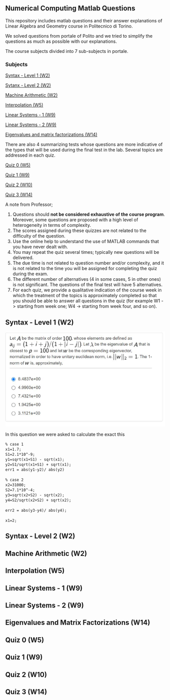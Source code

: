 ## Numerical Computing Matlab Questions
This repository includes matlab questions and their answer explanations of Linear Algebra and Geometry course in Politecnico di Torino. 

We solved questions from portale of Polito and we tried to simplify the questions as much as possible with our explanations. 

The course subjects divided into 7 sub-subjects in portale. 

### Subjects

[Syntax - Level 1 (W2)](#syntax---level-1-w2)

[Sytanx - Level 2 (W2)](#syntax---level-2-w2)

[Machine Arithmetic (W2)](#machine-arithmetic-w2)

[Interpolation (W5)](#interpolation-w5)

[Linear Systems - 1 (W9)](#linear-systems---1-w9)

[Linear Systems - 2 (W9)](#linear-systems---2-w9)

[Eigenvalues and matrix factorizations (W14)](#eigenvalues-and-matrix-factorizations-w14)

There are also 4 summarizing tests whose questions are more indicative of the types that will be used during the final test in the lab. Several topics are addressed in each quiz.

[Quiz 0 (W5)](#quiz-0-w5)

[Quiz 1 (W9)](#quiz-1-w9)

[Quiz 2 (W10)](#quiz-2-w10)

[Quiz 3 (W14)](#quiz-3-w14)

A note from Professor; 
1. Questions should **not be considered exhaustive of the course program**. Moreover, some questions are proposed with a high level of heterogeneity in terms of complexity.
2. The scores assigned during these quizzes are not related to the difficulty of the question.
3. Use the online help to understand the use of MATLAB commands that you have never dealt with.
4. You may repeat the quiz several times; typically new questions will be delivered.
5. The due time is not related to question number and/or complexity, and it is not related to the time you will be assigned for completing the quiz during the exam.
6. The different number of alternatives (4 in some cases, 5 in other ones) is not significant. The questions of the final test will have 5 alternatives.
7. For each quiz, we provide a qualitative indication of the course week in which the treatment of the topics is approximately completed so that you should be able to answer all questions in the quiz (for example W1 -> starting from week one; W4 -> starting from week four, and so on).

## Syntax - Level 1 (W2)
![](questions/1.jpeg)

In this question we were asked to calculate the exact this 

```
% case 1
x1=1.7;
S1=2.1*10^-9;
y1=sqrt(x1+S1) - sqrt(x1);
y2=S1/sqrt(x1+S1) + sqrt(x1);
err1 = abs(y1-y2)/ abs(y2)

% case 2
x2=31000;
S2=7.1*10^-4;
y3=sqrt(x2+S2) - sqrt(x2);
y4=S2/sqrt(x2+S2) + sqrt(x2);

err2 = abs(y3-y4)/ abs(y4);

x1=2; 

```

## Syntax - Level 2 (W2)
## Machine Arithmetic (W2)
## Interpolation (W5)
## Linear Systems - 1 (W9)
## Linear Systems - 2 (W9)
## Eigenvalues and Matrix Factorizations (W14)

## Quiz 0 (W5)
## Quiz 1 (W9)
## Quiz 2 (W10)
## Quiz 3 (W14)